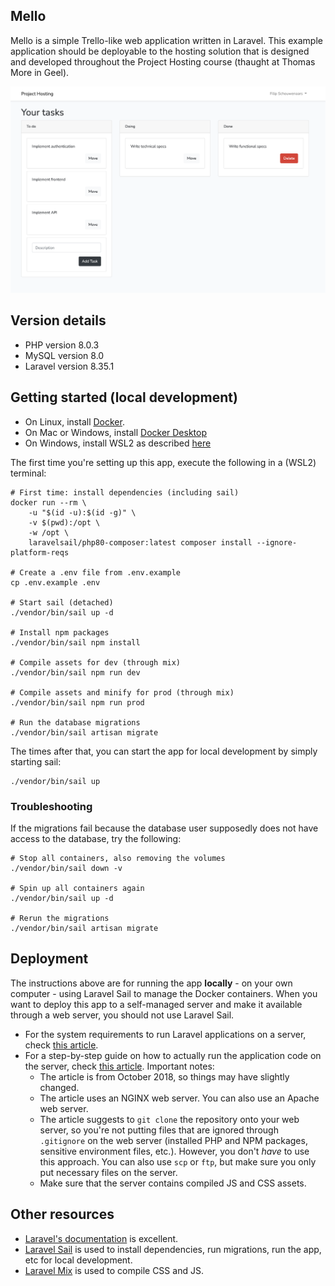 ## Mello

Mello is a simple Trello-like web application written in Laravel. This example application should be deployable to the hosting solution that is designed and developed throughout the Project Hosting course (thaught at Thomas More in Geel).

![Mello Screenshot](docs/mello_screenshot.png)

## Version details

- PHP version 8.0.3
- MySQL version 8.0
- Laravel version 8.35.1

## Getting started (local development)

- On Linux, install [Docker](https://www.docker.com/).
- On Mac or Windows, install [Docker Desktop](https://www.docker.com/products/docker-desktop)
- On Windows, install WSL2 as described [here](https://laravel.com/docs/8.x/installation#getting-started-on-windows)

The first time you're setting up this app, execute the following in a (WSL2) terminal:

```
# First time: install dependencies (including sail)
docker run --rm \
    -u "$(id -u):$(id -g)" \
    -v $(pwd):/opt \
    -w /opt \
    laravelsail/php80-composer:latest composer install --ignore-platform-reqs

# Create a .env file from .env.example
cp .env.example .env

# Start sail (detached)
./vendor/bin/sail up -d

# Install npm packages
./vendor/bin/sail npm install

# Compile assets for dev (through mix)
./vendor/bin/sail npm run dev

# Compile assets and minify for prod (through mix)
./vendor/bin/sail npm run prod

# Run the database migrations
./vendor/bin/sail artisan migrate
```

The times after that, you can start the app for local development by simply starting sail:

```
./vendor/bin/sail up
```

### Troubleshooting

If the migrations fail because the database user supposedly does not have access to the database, try the following:

```
# Stop all containers, also removing the volumes
./vendor/bin/sail down -v

# Spin up all containers again
./vendor/bin/sail up -d

# Rerun the migrations
./vendor/bin/sail artisan migrate
```

## Deployment

The instructions above are for running the app **locally** - on your own computer - using Laravel Sail to manage the Docker containers.
When you want to deploy this app to a self-managed server and make it available through a web server, you should not use Laravel Sail.

- For the system requirements to run Laravel applications on a server, check [this article](https://laravel.com/docs/8.x/deployment).
- For a step-by-step guide on how to actually run the application code on the server, check [this article](https://laraveldaily.com/how-to-deploy-laravel-projects-to-live-server-the-ultimate-guide/). Important notes:
    + The article is from October 2018, so things may have slightly changed.
    + The article uses an NGINX web server. You can also use an Apache web server.
    + The article suggests to `git clone` the repository onto your web server, so you're not putting files that are ignored through `.gitignore` on the web server (installed PHP and NPM packages, sensitive environment files, etc.). However, you don't _have_ to use this approach. You can also use `scp` or `ftp`, but make sure you only put necessary files on the server.
    + Make sure that the server contains compiled JS and CSS assets.

## Other resources

- [Laravel's documentation](https://laravel.com/docs/8.x) is excellent.
- [Laravel Sail](https://laravel.com/docs/8.x/sail) is used to install dependencies, run migrations, run the app, etc for local development.
- [Laravel Mix](https://laravel.com/docs/8.x/mix) is used to compile CSS and JS.
